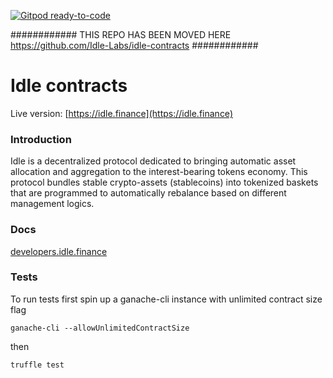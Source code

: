 [![Gitpod ready-to-code](https://img.shields.io/badge/Gitpod-ready--to--code-blue?logo=gitpod)](https://gitpod.io/#https://github.com/bugduino/idle-contracts)

############
THIS REPO HAS BEEN MOVED HERE https://github.com/Idle-Labs/idle-contracts
############

# Idle contracts
Live version: [https://idle.finance](https://idle.finance)

### Introduction
Idle is a decentralized protocol dedicated to bringing automatic asset allocation and aggregation to the interest-bearing tokens economy. This protocol bundles stable crypto-assets (stablecoins) into tokenized baskets that are programmed to automatically rebalance based on different management logics.

### Docs
[developers.idle.finance](http://developers.idle.finance/)

### Tests
To run tests first spin up a ganache-cli instance with unlimited contract size flag
```
ganache-cli --allowUnlimitedContractSize
```

then

```
truffle test
```
